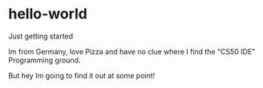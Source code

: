 # hello-world
Just getting started 

Im from Germany, love Pizza and have no clue where I find the "CS50 IDE" Programming ground.

But hey Im going to find it out at some point!
